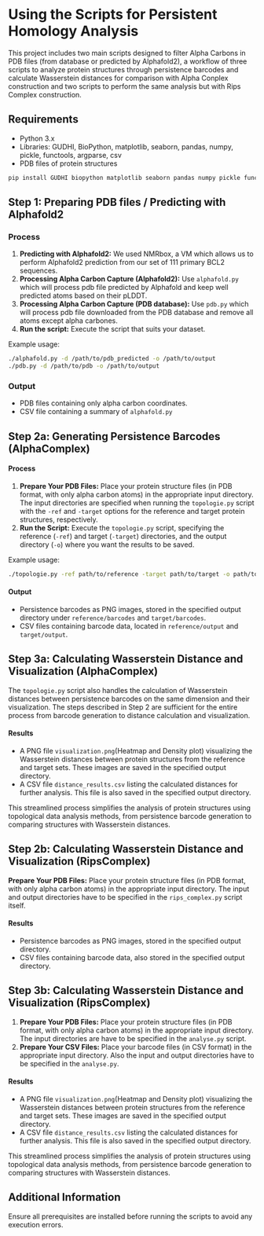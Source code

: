 # Using the Scripts for Persistent Homology Analysis

This project includes two main scripts designed to filter Alpha Carbons in PDB files (from database or predicted by Alphafold2), a workflow of three scripts to analyze protein structures through persistence barcodes and calculate Wasserstein distances for comparison with Alpha Conplex construction and two scripts to perform the same analysis but with Rips Complex construction.

## Requirements

- Python 3.x
- Libraries: GUDHI, BioPython, matplotlib, seaborn, pandas, numpy, pickle, functools, argparse, csv
- PDB files of protein structures

```bash
pip install GUDHI biopython matplotlib seaborn pandas numpy pickle functools argparse csv
```

## Step 1: Preparing PDB files / Predicting with Alphafold2

### Process

1. **Predicting with Alphafold2:** We used NMRbox, a VM which allows us to perform Alphafold2 prediction from our set of 111 primary BCL2 sequences.
2. **Processing Alpha Carbon Capture (Alphafold2):** Use `alphafold.py` which will process pdb file predicted by Alphafold and keep well predicted atoms based on their pLDDT.
3. **Processing Alpha Carbon Capture (PDB database):** Use `pdb.py` which will process pdb file downloaded from the PDB database and remove all atoms except alpha carbones.
4. **Run the script:** Execute the script that suits your dataset.

Example usage:

```bash
./alphafold.py -d /path/to/pdb_predicted -o /path/to/output
./pdb.py -d /path/to/pdb -o /path/to/output
```

### Output

- PDB files containing only alpha carbon coordinates.
- CSV file containing a summary of `alphafold.py`

## Step 2a: Generating Persistence Barcodes (AlphaComplex)

#### Process

1. **Prepare Your PDB Files:** Place your protein structure files (in PDB format, with only alpha carbon atoms) in the appropriate input directory. The input directories are specified when running the `topologie.py` script with the `-ref` and `-target` options for the reference and target protein structures, respectively.
2. **Run the Script:** Execute the `topologie.py` script, specifying the reference (`-ref`) and target (`-target`) directories, and the output directory (`-o`) where you want the results to be saved.

Example usage:

```bash
./topologie.py -ref path/to/reference -target path/to/target -o path/to/output
```

#### Output

- Persistence barcodes as PNG images, stored in the specified output directory under `reference/barcodes` and `target/barcodes`.
- CSV files containing barcode data, located in `reference/output` and `target/output`.

## Step 3a: Calculating Wasserstein Distance and Visualization (AlphaComplex)

The `topologie.py` script also handles the calculation of Wasserstein distances between persistence barcodes on the same dimension and their visualization. The steps described in Step 2 are sufficient for the entire process from barcode generation to distance calculation and visualization.

#### Results

- A PNG file `visualization.png`(Heatmap and Density plot) visualizing the Wasserstein distances between protein structures from the reference and target sets. These images are saved in the specified output directory.
- A CSV file `distance_results.csv` listing the calculated distances for further analysis. This file is also saved in the specified output directory.

This streamlined process simplifies the analysis of protein structures using topological data analysis methods, from persistence barcode generation to comparing structures with Wasserstein distances.

## Step 2b: Calculating Wasserstein Distance and Visualization (RipsComplex)

**Prepare Your PDB Files:** Place your protein structure files (in PDB format, with only alpha carbon atoms) in the appropriate input directory. The input and output directories have to be specified in the `rips_complex.py` script itself.

#### Results

- Persistence barcodes as PNG images, stored in the specified output directory.
- CSV files containing barcode data, also stored in the specified output directory.

## Step 3b: Calculating Wasserstein Distance and Visualization (RipsComplex)

1. **Prepare Your PDB Files:** Place your protein structure files (in PDB format, with only alpha carbon atoms) in the appropriate input directory. The input directories are have to be specified in the `analyse.py` script.
2. **Prepare Your CSV Files:** Place your barcode files (in CSV format) in the appropriate input directory. Also the input and output directories have to be specified in the `analyse.py`.

#### Results

- A PNG file `visualization.png`(Heatmap and Density plot) visualizing the Wasserstein distances between protein structures from the reference and target sets. These images are saved in the specified output directory.
- A CSV file `distance_results.csv` listing the calculated distances for further analysis. This file is also saved in the specified output directory.

This streamlined process simplifies the analysis of protein structures using topological data analysis methods, from persistence barcode generation to comparing structures with Wasserstein distances.

## Additional Information

Ensure all prerequisites are installed before running the scripts to avoid any execution errors.
